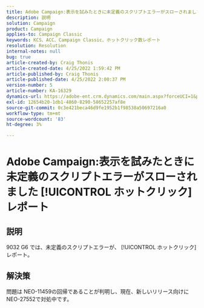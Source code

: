 ```yaml
---
title: Adobe Campaign:表示を試みたときに未定義のスクリプトエラーがスローされました [!UICONTROL ホットクリック] レポート'
description: 説明
solution: Campaign
product: Campaign
applies-to: Campaign Classic
keywords: KCS、ACC、Campaign Classic、ホットクリック数レポート
resolution: Resolution
internal-notes: null
bug: true
article-created-by: Craig Thonis
article-created-date: 4/25/2022 1:59:42 PM
article-published-by: Craig Thonis
article-published-date: 4/25/2022 2:00:37 PM
version-number: 5
article-number: KA-16329
dynamics-url: https://adobe-ent.crm.dynamics.com/main.aspx?forceUCI=1&pagetype=entityrecord&etn=knowledgearticle&id=deb088ee-9fc4-ec11-a7b6-0022480a1ec2
exl-id: 12654b20-1db1-4860-8290-58652257af8e
source-git-commit: 0c3e421beca46d9fe1952b1f98538a50697216a0
workflow-type: tm+mt
source-wordcount: '83'
ht-degree: 3%

---
```


# Adobe Campaign:表示を試みたときに未定義のスクリプトエラーがスローされました [!UICONTROL ホットクリック] レポート

## 説明


9032 G6 では、未定義のスクリプトエラーが、 [!UICONTROL ホットクリック] レポート。


## 解決策


問題は NEO-11459の回帰であることが判明し、現在、新しいリリース向けに NEO-27552で対処中です。
